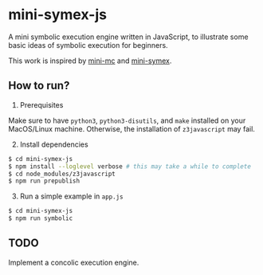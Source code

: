 # mini-symex-js

A mini symbolic execution engine written in JavaScript, to illustrate some basic ideas of symbolic execution for beginners.

This work is inspired by [mini-mc](http://github.com/xiw/mini-mc) and [mini-symex](https://github.com/foreverbell/mini-symex). 

## How to run?
1. Prerequisites

Make sure to have `python3`, `python3-disutils`, and `make` installed on your MacOS/Linux machine. Otherwise, the installation of `z3javascript` may fail.

2. Install dependencies
```sh
$ cd mini-symex-js
$ npm install --loglevel verbose # this may take a while to complete
$ cd node_modules/z3javascript
$ npm run prepublish
```

3. Run a simple example in `app.js`
```sh
$ cd mini-symex-js
$ npm run symbolic
```

## TODO
Implement a concolic execution engine.
